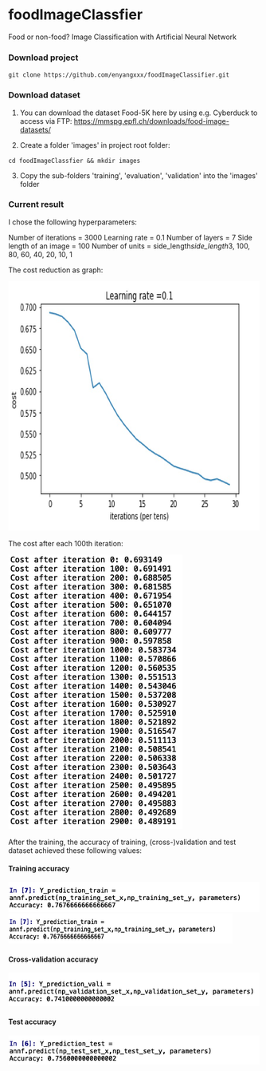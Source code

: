 # foodImageClassfier
Food or non-food? Image Classification with Artificial Neural Network

### Download project
```
git clone https://github.com/enyangxxx/foodImageClassifier.git
```

### Download dataset
1. You can download the dataset Food-5K here by using e.g. Cyberduck to access via FTP:
https://mmspg.epfl.ch/downloads/food-image-datasets/

2. Create a folder 'images' in project root folder:
```
cd foodImageClassfier && mkdir images
```

3. Copy the sub-folders 'training', 'evaluation', 'validation' into the 'images' folder


### Current result
I chose the following hyperparameters:

Number of iterations = 3000
Learning rate = 0.1
Number of layers = 7
Side length of an image = 100
Number of units = side_length*side_length*3, 100, 80, 60, 40, 20, 10, 1

The cost reduction as graph:

<img src="https://github.com/enyangxxx/foodImageClassifier/blob/master/gitImg/cost%20graph.jpg" width="650" height="500">

The cost after each 100th iteration:

<img src="https://github.com/enyangxxx/foodImageClassifier/blob/master/gitImg/costs.jpg" width="350" height="550">

After the training, the accuracy of training, (cross-)validation and test dataset achieved these following values:

#### Training accuracy
![Training accuracy](https://github.com/enyangxxx/foodImageClassifier/blob/master/gitImg/training%20accuracy.jpg)
<img src="https://github.com/enyangxxx/foodImageClassifier/blob/master/gitImg/training%20accuracy.jpg" width="450" height="60">

#### Cross-validation accuracy
![Cross-validation accuracy](https://github.com/enyangxxx/foodImageClassifier/blob/master/gitImg/cv%20accuracy.jpg)

#### Test accuracy
![Test accuracy](https://github.com/enyangxxx/foodImageClassifier/blob/master/gitImg/test%20accuracy.jpg)
